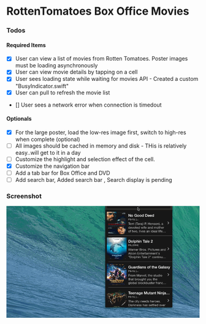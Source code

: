 RottenTomatoes Box Office Movies
============

### Todos

#### Required Items

- [x] User can view a list of movies from Rotten Tomatoes. Poster images must be loading asynchronously
- [x] User can view movie details by tapping on a cell
- [x] User sees loading state while waiting for movies API - Created a custom "BusyIndicator.swift"
- [x] User can pull to refresh the movie list
- []  User sees a network error when connection is timedout

#### Optionals
- [x] For the large poster, load the low-res image first, switch to high-res when complete (optional)
- [ ] All images should be cached in memory and disk - THis is relatively easy..will get to it in a day
- [ ] Customize the highlight and selection effect of the cell.
- [x] Customize the navigation bar
- [ ] Add a tab bar for Box Office and DVD
- [ ] Add search bar, Added search bar , Search display is pending

### Screenshot

![Movie List](https://github.com/RameshRM/ios-learning/blob/master/MovieList.gif)

